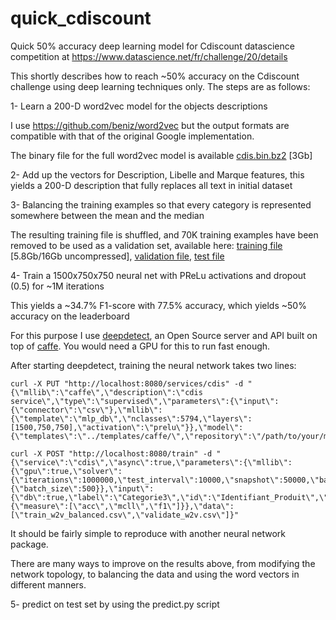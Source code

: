 # quick_cdiscount
Quick 50% accuracy deep learning model for Cdiscount datascience competition at https://www.datascience.net/fr/challenge/20/details

This shortly describes how to reach ~50% accuracy on the Cdiscount challenge using deep learning techniques only. The steps are as follows:

1- Learn a 200-D word2vec model for the objects descriptions

I use https://github.com/beniz/word2vec but the output formats are compatible with that of the original Google implementation.

The binary file for the full word2vec model is available [cdis.bin.bz2](http://www.deepdetect.com/stuff/cdis/cdis.bin.bz2) [3Gb]

2- Add up the vectors for Description, Libelle and Marque features, this yields a 200-D description that fully replaces all text in initial dataset

3- Balancing the training examples so that every category is represented somewhere between the mean and the median

The resulting training file is shuffled, and 70K training examples have been removed to be used as a validation set, available here: [training file](http://www.deepdetect.com/stuff/cdis/train_w2v_balanced.csv.bz2) [5.8Gb/16Gb uncompressed], [validation file](http://www.deepdetect.com/stuff/cdis/validate_w2v.csv.bz2), [test file](http://www.deepdetect.com/stuff/cdis/test_w2v.csv.bz2)

4- Train a 1500x750x750 neural net with PReLu activations and dropout (0.5) for ~1M iterations
  
  This yields a ~34.7% F1-score with 77.5% accuracy, which yields ~50% accuracy on the leaderboard

For this purpose I use [deepdetect](https://github.com/beniz/deepdetect), an Open Source server and API built on top of [caffe](https://github.com/BVLC/caffe). You would need a GPU for this to run fast enough.

After starting deepdetect, training the neural network takes two lines:
```
curl -X PUT "http://localhost:8080/services/cdis" -d "{\"mllib\":\"caffe\",\"description\":\"cdis service\",\"type\":\"supervised\",\"parameters\":{\"input\":{\"connector\":\"csv\"},\"mllib\":{\"template\":\"mlp_db\",\"nclasses\":5794,\"layers\":[1500,750,750],\"activation\":\"prelu\"}},\"model\":{\"templates\":\"../templates/caffe/\",\"repository\":\"/path/to/your/model/repo\"}}"

curl -X POST "http://localhost:8080/train" -d "{\"service\":\"cdis\",\"async\":true,\"parameters\":{\"mllib\":{\"gpu\":true,\"solver\":{\"iterations\":1000000,\"test_interval\":10000,\"snapshot\":50000,\"base_lr\":0.01,\"test_initialization\":false},\"net\":{\"batch_size\":500}},\"input\":{\"db\":true,\"label\":\"Categorie3\",\"id\":\"Identifiant_Produit\",\"separator\":\";\",\"scale\":true},\"output\":{\"measure\":[\"acc\",\"mcll\",\"f1\"]}},\"data\":[\"train_w2v_balanced.csv\",\"validate_w2v.csv\"]}"
```

It should be fairly simple to reproduce with another neural network package.

There are many ways to improve on the results above, from modifying the network topology, to balancing the data and using the word vectors in different manners.

5- predict on test set by using the predict.py script
